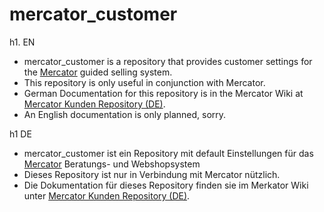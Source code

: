 # mercator_customer

h1. EN

* mercator_customer is a repository that provides customer settings for the [Mercator](/informatom/mercator) guided selling system.
* This repository is only useful in conjunction with Mercator.
* German Documentation for this repository is in the Mercator Wiki at [Mercator Kunden Repository (DE)](/informatom/mercator/wiki/Mercator-Kunden-Repository-DE).
* An English documentation is only planned, sorry.

h1 DE

* mercator_customer ist ein Repository mit default Einstellungen für das [Mercator](/informatom/mercator) Beratungs- und Webshopsystem
* Dieses Repository ist nur in Verbindung mit Mercator nützlich.
* Die Dokumentation für dieses Repository finden sie im Merkator Wiki unter [Mercator Kunden Repository (DE)](/informatom/mercator/wiki/Mercator-Kunden-Repository-DE).